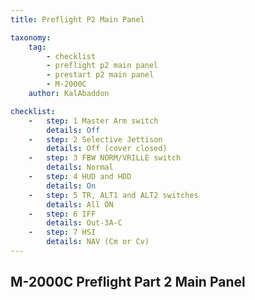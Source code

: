 ```yaml
---
title: Preflight P2 Main Panel

taxonomy:
    tag:
        - checklist
        - preflight p2 main panel
        - prestart p2 main panel
        - M-2000C
    author: KalAbaddon

checklist:
    -   step: 1 Master Arm switch  
        details: Off 
    -   step: 2 Selective Jettison  
        details: Off (cover closed) 
    -   step: 3 FBW NORM/VRILLE switch  
        details: Normal 
    -   step: 4 HUD and HDD  
        details: On 
    -   step: 5 TR, ALT1 and ALT2 switches  
        details: All ON 
    -   step: 6 IFF  
        details: Out-3A-C 
    -   step: 7 HSI  
        details: NAV (Cm or Cv)
---
```


## M-2000C Preflight Part 2 Main Panel


